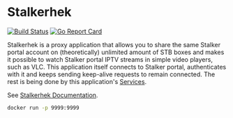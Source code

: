 # Stalkerhek

[![Build Status](https://travis-ci.com/erkexzcx/stalkerhek.svg?branch=master)](https://travis-ci.com/erkexzcx/stalkerhek) 
[![Go Report Card](https://goreportcard.com/badge/github.com/erkexzcx/stalkerhek)](https://goreportcard.com/report/github.com/erkexzcx/stalkerhek)

Stalkerhek is a proxy application that allows you to share the same Stalker portal account on (theoretically) unlimited amount of STB boxes and makes it possible to watch Stalker portal IPTV streams in simple video players, such as VLC. This application itself connects to Stalker portal, authenticates with it and keeps sending keep-alive requests to remain connected. The rest is being done by this application's [Services](https://github.com/erkexzcx/stalkerhek/wiki/Services#proxy-service).

See [Stalkerhek Documentation](https://github.com/erkexzcx/stalkerhek/wiki).


``` bash
docker run -p 9999:9999
```
